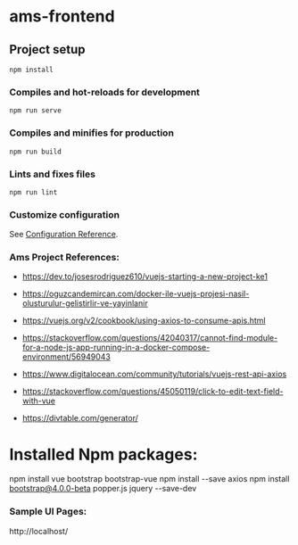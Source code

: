 # ams-frontend

## Project setup
```
npm install
```

### Compiles and hot-reloads for development
```
npm run serve
```

### Compiles and minifies for production
```
npm run build
```

### Lints and fixes files
```
npm run lint
```

### Customize configuration
See [Configuration Reference](https://cli.vuejs.org/config/).

### Ams Project References:
- https://dev.to/josesrodriguez610/vuejs-starting-a-new-project-ke1
- https://oguzcandemircan.com/docker-ile-vuejs-projesi-nasil-olusturulur-gelistirlir-ve-yayinlanir
- https://vuejs.org/v2/cookbook/using-axios-to-consume-apis.html

- https://stackoverflow.com/questions/42040317/cannot-find-module-for-a-node-js-app-running-in-a-docker-compose-environment/56949043
- https://www.digitalocean.com/community/tutorials/vuejs-rest-api-axios
- https://stackoverflow.com/questions/45050119/click-to-edit-text-field-with-vue

- https://divtable.com/generator/


# Installed Npm packages:
npm install vue bootstrap bootstrap-vue
npm install --save axios
npm install bootstrap@4.0.0-beta popper.js jquery --save-dev


### Sample UI Pages:
http://localhost/
